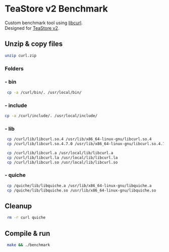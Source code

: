# TeaStore v2 Benchmark
Custom benchmark tool using [libcurl](https://curl.se/libcurl).  
Designed for [TeaStore v2](https://github.com/DevPhilB/TeaStore).

## Unzip & copy files
```sh
unzip curl.zip
```

### Folders
### - bin
```sh
 cp -a /curl/bin/. /usr/local/bin/
```

### - include
```sh
cp -a /curl/include/. /usr/local/include/
```

### - lib
```sh
 cp /curl/lib/libcurl.so.4 /usr/lib/x86_64-linux-gnu/libcurl.so.4
 cp /curl/lib/libcurl.so.4.7.0 /usr/lib/x86_64-linux-gnu/libcurl.so.4.7.0

 cp /curl/lib/libcurl.a /usr/local/lib/libcurl.a
 cp /curl/lib/libcurl.la /usr/local/lib/libcurl.la
 cp /curl/lib/libcurl.so /usr/local/lib/libcurl.so
```

### - quiche
```sh
 cp /quiche/lib/libquiche.a /usr/lib/x86_64-linux-gnu/libquiche.a
 cp /quiche/lib/libquiche.so /usr/lib/x86_64-linux-gnu/libquiche.so
```

## Cleanup
```sh
 rm -r curl quiche
```

## Compile & run
```sh
 make && ./benchmark
```
